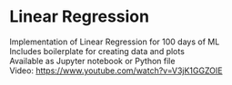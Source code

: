 # Linear Regression
Implementation of Linear Regression for 100 days of ML  
Includes boilerplate for creating data and plots  
Available as Jupyter notebook or Python file  
Video: https://www.youtube.com/watch?v=V3jK1GGZOIE
